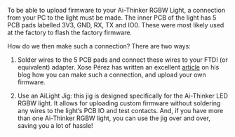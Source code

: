 To be able to upload firmware to your Ai-Thinker RGBW Light, a connection from your PC to the light must be made. The inner PCB of the light has 5 PCB pads labelled 3V3, GND, RX, TX and IO0. These were most likely used at the factory to flash the factory firmware.

How do we then make such a connection? There are two ways:

1. Solder wires to the 5 PCB pads and connect these wires to your FTDI (or equivalent) adapter. Xose Pérez has written an excellent [article](http://tinkerman.cat/ailight-hackable-rgbw-light-bulb/) on his blog how you can make such a connection, and upload your own firmware.

2. Use an AiLight Jig: this jig is designed specifically for the Ai-Thinker LED RGBW light. It allows for uploading custom firmware without soldering any wires to the light’s PCB IO and test contacts. And, if you have more than one Ai-Thinker RGBW light, you can use the jig over and over, saving you a lot of hassle!